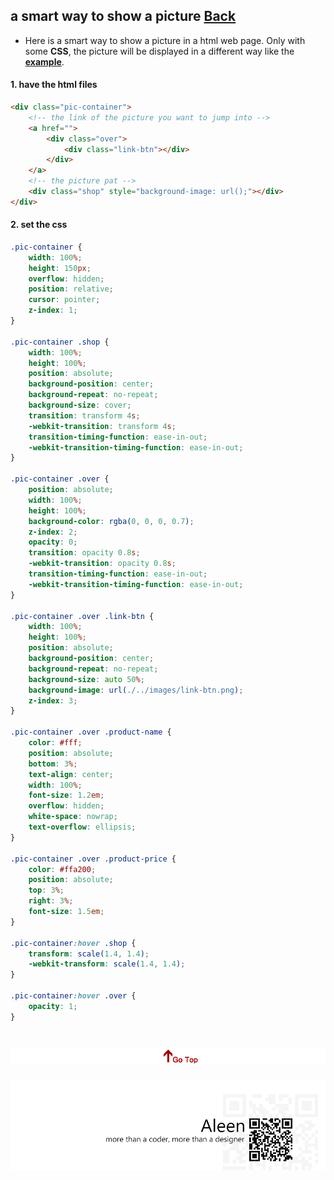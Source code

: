 ## a smart way to show a picture [Back](./qa.md)

- Here is a smart way to show a picture in a html web page. Only with some **CSS**, the picture will be displayed in a different way like the [**example**]().

#### 1. have the html files

```html
<div class="pic-container">
    <!-- the link of the picture you want to jump into -->
    <a href="">
        <div class="over">
            <div class="link-btn"></div>
        </div>
    </a>
    <!-- the picture pat -->
    <div class="shop" style="background-image: url();"></div>
</div>
```

#### 2. set the css

```css
.pic-container {
    width: 100%;
    height: 150px;
    overflow: hidden;
    position: relative;
    cursor: pointer;
    z-index: 1;
}

.pic-container .shop {
    width: 100%;
    height: 100%;
    position: absolute;
    background-position: center;
    background-repeat: no-repeat;
    background-size: cover;
    transition: transform 4s;
    -webkit-transition: transform 4s;
    transition-timing-function: ease-in-out;
    -webkit-transition-timing-function: ease-in-out;
}

.pic-container .over {
    position: absolute;
    width: 100%;
    height: 100%;
    background-color: rgba(0, 0, 0, 0.7);
    z-index: 2;
    opacity: 0;
    transition: opacity 0.8s;
    -webkit-transition: opacity 0.8s;
    transition-timing-function: ease-in-out;
    -webkit-transition-timing-function: ease-in-out;
}

.pic-container .over .link-btn {
    width: 100%;
    height: 100%;
    position: absolute;
    background-position: center;
    background-repeat: no-repeat;
    background-size: auto 50%;
    background-image: url(./../images/link-btn.png);
    z-index: 3;
}

.pic-container .over .product-name {
    color: #fff;
    position: absolute;
    bottom: 3%;
    text-align: center;
    width: 100%;
    font-size: 1.2em;
    overflow: hidden;
    white-space: nowrap;
    text-overflow: ellipsis;
}

.pic-container .over .product-price {
    color: #ffa200;
    position: absolute;
    top: 3%;
    right: 3%;
    font-size: 1.5em;
}

.pic-container:hover .shop {
    transform: scale(1.4, 1.4);
    -webkit-transform: scale(1.4, 1.4);
}

.pic-container:hover .over {
    opacity: 1;
}
```

<a href="#" style="left:200px;"><img src="./../pic/gotop.png"></a>
=====
<a href="http://aleen42.github.io/" target="_blank" ><img src="./../pic/tail.gif"></a>
